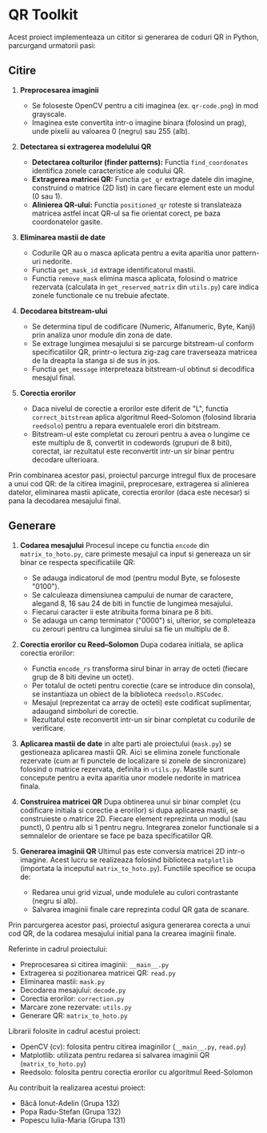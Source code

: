 # QR Toolkit

Acest proiect implementeaza un cititor si generarea de coduri QR in Python, parcurgand urmatorii pasi:

## Citire

1. **Preprocesarea imaginii**  
   - Se foloseste OpenCV pentru a citi imaginea (ex. `qr-code.png`) in mod grayscale.
   - Imaginea este convertita intr-o imagine binara (folosind un prag), unde pixelii au valoarea 0 (negru) sau 255 (alb).

2. **Detectarea si extragerea modelului QR**  
   - **Detectarea colturilor (finder patterns):** Functia `find_coordonates` identifica zonele caracteristice ale codului QR.
   - **Extragerea matricei QR:** Functia `get_qr` extrage datele din imagine, construind o matrice (2D list) in care fiecare element este un modul (0 sau 1).
   - **Alinierea QR-ului:** Functia `positioned_qr` roteste si translateaza matricea astfel incat QR-ul sa fie orientat corect, pe baza coordonatelor gasite.

3. **Eliminarea mastii de date**  
   - Codurile QR au o masca aplicata pentru a evita aparitia unor pattern-uri nedorite.
   - Functia `get_mask_id` extrage identificatorul mastii.
   - Functia `remove_mask` elimina masca aplicata, folosind o matrice rezervata (calculata in `get_reserved_matrix` din `utils.py`) care indica zonele functionale ce nu trebuie afectate.

4. **Decodarea bitstream-ului**  
   - Se determina tipul de codificare (Numeric, Alfanumeric, Byte, Kanji) prin analiza unor module din zona de date.
   - Se extrage lungimea mesajului si se parcurge bitstream-ul conform specificatiilor QR, printr-o lectura zig-zag care traverseaza matricea de la dreapta la stanga si de sus in jos.
   - Functia `get_message` interpreteaza bitstream-ul obtinut si decodifica mesajul final.

5. **Corectia erorilor**  
   - Daca nivelul de corectie a erorilor este diferit de "L", functia `correct_bitstream` aplica algoritmul Reed–Solomon (folosind libraria `reedsolo`) pentru a repara eventualele erori din bitstream.
   - Bitstream-ul este completat cu zerouri pentru a avea o lungime ce este multiplu de 8, convertit in codewords (grupuri de 8 biti), corectat, iar rezultatul este reconvertit intr-un sir binar pentru decodare ulterioara.

Prin combinarea acestor pasi, proiectul parcurge intregul flux de procesare a unui cod QR: de la citirea imaginii, preprocesare, extragerea si alinierea datelor, eliminarea mastii aplicate, corectia erorilor (daca este necesar) si pana la decodarea mesajului final.

## Generare

1. **Codarea mesajului**
    Procesul incepe cu functia `encode` din `matrix_to_hoto.py`, care primeste mesajul ca input si genereaza un sir binar ce respecta specificatiile QR:
    - Se adauga indicatorul de mod (pentru modul Byte, se foloseste "0100").
    - Se calculeaza dimensiunea campului de numar de caractere, alegand 8, 16 sau 24 de biti in functie de lungimea mesajului.
    - Fiecarui caracter ii este atribuita forma binara pe 8 biti.
    - Se adauga un camp terminator ("0000") si, ulterior, se completeaza cu zerouri pentru ca lungimea sirului sa fie un multiplu de 8.

2. **Corectia erorilor cu Reed–Solomon**
    Dupa codarea initiala, se aplica corectia erorilor:
    - Functia `encode_rs` transforma sirul binar in array de octeti (fiecare grup de 8 biti devine un octet).
    - Per totalul de octeti pentru corectie (care se introduce din consola), se instantiaza un obiect de la biblioteca `reedsolo.RSCodec`.
    - Mesajul (reprezentat ca array de octeti) este codificat suplimentar, adaugand simboluri de corectie.
    - Rezultatul este reconvertit intr-un sir binar completat cu codurile de verificare.

3. **Aplicarea mastii de date**
    in alte parti ale proiectului (`mask.py`) se gestioneaza aplicarea mastii QR. Aici se elimina zonele functionale rezervate (cum ar fi punctele de localizare si zonele de sincronizare) folosind o matrice rezervata, definita in `utils.py`. Mastile sunt concepute pentru a evita aparitia unor modele nedorite in matricea finala.

4. **Construirea matricei QR**
    Dupa obtinerea unui sir binar complet (cu codificare initiala si corectie a erorilor) si dupa aplicarea mastii, se construieste o matrice 2D. Fiecare element reprezinta un modul (sau punct), 0 pentru alb si 1 pentru negru. Integrarea zonelor functionale si a semnalelor de orientare se face pe baza specificatiilor QR.

5. **Generarea imaginii QR**
    Ultimul pas este conversia matricei 2D intr-o imagine. Acest lucru se realizeaza folosind biblioteca `matplotlib` (importata la inceputul `matrix_to_hoto.py`). Functiile specifice se ocupa de:
    - Redarea unui grid vizual, unde modulele au culori contrastante (negru si alb).
    - Salvarea imaginii finale care reprezinta codul QR gata de scanare.

Prin parcurgerea acestor pasi, proiectul asigura generarea corecta a unui cod QR, de la codarea mesajului initial pana la crearea imaginii finale.

Referinte in cadrul proiectului:  
- Preprocesarea si citirea imaginii: `__main__.py`  
- Extragerea si pozitionarea matricei QR: `read.py`  
- Eliminarea mastii: `mask.py`  
- Decodarea mesajului: `decode.py`  
- Corectia erorilor: `correction.py`  
- Marcare zone rezervate: `utils.py`
- Generare QR: `matrix_to_hoto.py`

Librarii folosite in cadrul acestui proiect:
- OpenCV (cv): folosita pentru citirea imaginilor (`__main__.py`, `read.py`)
- Matplotlib: utilizata pentru redarea si salvarea imaginii QR (`matrix_to_hoto.py`)
- Reedsolo: folosita pentru corectia erorilor cu algoritmul Reed-Solomon

Au contribuit la realizarea acestui proiect:
- Bâcă Ionut-Adelin (Grupa 132)
- Popa Radu-Stefan (Grupa 132)
- Popescu Iulia-Maria (Grupa 131)
